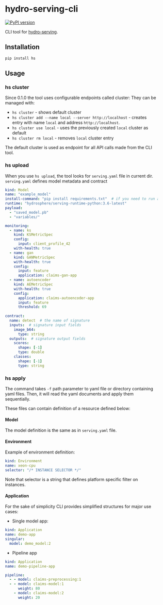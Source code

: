 # hydro-serving-cli

[![PyPI version](https://badge.fury.io/py/hs.svg)](https://badge.fury.io/py/hs)

CLI tool for [hydro-serving](https://github.com/Hydrospheredata/hydro-serving).

## Installation

```bash
pip install hs
```

## Usage

### hs cluster

Since 0.1.0 the tool uses configurable endpoints called cluster:
They can be managed with:

- `hs cluster` - shows default cluster
- `hs cluster add --name local --server http://localhost` - creates entry with name `local`
and address `http://localhost`.
- `hs cluster use local` - uses the previously created `local` cluster as default
- `hs cluster rm local` - removes `local` cluster entry

The default cluster is used as endpoint for all API calls made from the CLI tool.

### hs upload

When you use `hs upload`, the tool looks for `serving.yaml` file in current dir.
`serving.yaml` defines model metadata and contract

```yaml
kind: Model
name: "example_model"
install-command: "pip install requirements.txt"  # if you need to run additional command before deployment
runtime: "hydrosphere/serving-runtime-python:3.6-latest"
payload:
  - "saved_model.pb"
  - "variables/"

monitoring:
  - name: ks
    kind: KSMetricSpec
    config:
      input: client_profile_42
    with-health: true
  - name: gan
    kind: GANMetricSpec
    with-health: true
    config:
      input: feature
      application: claims-gan-app
  - name: autoencoder
    kind: AEMetricSpec
    with-health: true
    config:
      application: claims-autoencoder-app
      input: feature
      threshold: 69
  
contract:
  name: detect  # the name of signature
  inputs:  # signature input fields
    image_b64:
      type: string
  outputs:  # signature output fields
    scores:
      shape: [-1]
      type: double
    classes:
      shape: [-1]
      type: string
```

### hs apply

The command takes `-f` path parameter to yaml file or directory containing yaml files.
Then, it will read the yaml documents and apply them sequentially.

These files can contain definition of a resource defined below:

#### Model

The model definition is the same as in `serving.yaml` file.

#### Environment

Example of environment definition:

```yaml
kind: Environment
name: xeon-cpu
selector: "/* INSTANCE SELECTOR */"
```

Note that selector is a string that defines platform specific filter on instances.

#### Application

For the sake of simplicity CLI provides simplified structures for major use cases:

- Single model app:

```yaml
kind: Application
name: demo-app
singular:
  model: demo_model:2
```

- Pipeline app

```yaml
kind: Application
name: demo-pipeline-app

pipeline:
  - - model: claims-preprocessing:1
  - - model: claims-model:1
      weight: 80
    - model: claims-model:2
      weight: 20
```

